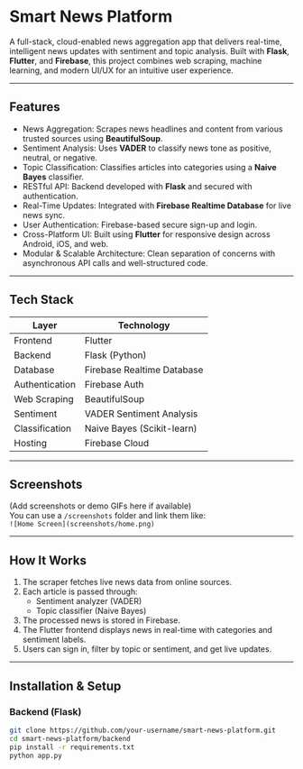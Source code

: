 # Smart News Platform

A full-stack, cloud-enabled news aggregation app that delivers real-time, intelligent news updates with sentiment and topic analysis. Built with **Flask**, **Flutter**, and **Firebase**, this project combines web scraping, machine learning, and modern UI/UX for an intuitive user experience.

---

## Features

- News Aggregation: Scrapes news headlines and content from various trusted sources using **BeautifulSoup**.
- Sentiment Analysis: Uses **VADER** to classify news tone as positive, neutral, or negative.
- Topic Classification: Classifies articles into categories using a **Naive Bayes** classifier.
- RESTful API: Backend developed with **Flask** and secured with authentication.
- Real-Time Updates: Integrated with **Firebase Realtime Database** for live news sync.
- User Authentication: Firebase-based secure sign-up and login.
- Cross-Platform UI: Built using **Flutter** for responsive design across Android, iOS, and web.
- Modular & Scalable Architecture: Clean separation of concerns with asynchronous API calls and well-structured code.

---

## Tech Stack

| Layer           | Technology                     |
|----------------|---------------------------------|
| Frontend        | Flutter                         |
| Backend         | Flask (Python)                  |
| Database        | Firebase Realtime Database      |
| Authentication  | Firebase Auth                   |
| Web Scraping    | BeautifulSoup                   |
| Sentiment       | VADER Sentiment Analysis        |
| Classification  | Naive Bayes (Scikit-learn)      |
| Hosting         | Firebase Cloud                  |

---

## Screenshots

(Add screenshots or demo GIFs here if available)  
You can use a `/screenshots` folder and link them like:  
`![Home Screen](screenshots/home.png)`

---

## How It Works

1. The scraper fetches live news data from online sources.
2. Each article is passed through:
   - Sentiment analyzer (VADER)
   - Topic classifier (Naive Bayes)
3. The processed news is stored in Firebase.
4. The Flutter frontend displays news in real-time with categories and sentiment labels.
5. Users can sign in, filter by topic or sentiment, and get live updates.

---

## Installation & Setup

### Backend (Flask)

```bash
git clone https://github.com/your-username/smart-news-platform.git
cd smart-news-platform/backend
pip install -r requirements.txt
python app.py
